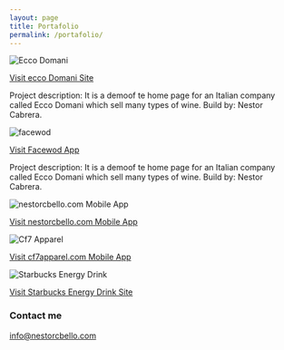 ```yaml
---
layout: page
title: Portafolio
permalink: /portafolio/
---
```



![Ecco Domani](http://nestorcbello.com/wp-content/uploads/2015/01/eccodomani.jpg)

[Visit ecco Domani Site](http://nestorcbello.com/eccodomani)

Project description: It is a demoof te home page for an Italian company called Ecco Domani which sell many types of wine.
Build by: Nestor Cabrera.



![facewod](http://farm8.staticflickr.com/7462/15713435874_dc487afdb6_b.jpg)

[Visit Facewod App](http://nestorcbello.com/mobile)

Project description: It is a demoof te home page for an Italian company called Ecco Domani which sell many types of wine.
Build by: Nestor Cabrera.


![nestorcbello.com Mobile App](http://farm8.staticflickr.com/7522/16334100281_829d255a1d_b.jpg)

[Visit nestorcbello.com Mobile App](http://m.nestorcbello.com/)


![Cf7 Apparel](http://nestorcbello.com/wp-content/uploads/2015/01/cf7apparel.jpg)

[Visit cf7apparel.com Mobile App](http://m.nestorcbello.com/)


![Starbucks Energy Drink](http://nestorcbello.com/wp-content/uploads/2015/01/starbuks.jpg)

[Visit Starbucks Energy Drink Site](http://m.nestorcbello.com/)




### Contact me

[info@nestorcbello.com](mailto:info@nestorcbello.com)
